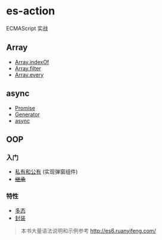 # es-action

ECMAScript 实战

## Array

- [Array.indexOf](es5/Array/Array.indexOf.md)
- [Array.filter](es5/Array/Array.filter.md)
- [Array.every](es5/Array/Array.every.md)

## async

- [Promise](es6/Promise.md)
- [Generator](es6/Generator.md)
- [async](es6/async.md)

## OOP

### 入门

- [私有和公有](OOP/private-public.md) (实现弹窗组件)
- ~~[继承](OOP/extends.md)~~

### 特性

- [多态](OOP/polymorphism.md)
- [封装](OOP/encapsulation.md)


> 本书大量语法说明和示例参考 http://es6.ruanyifeng.com/
